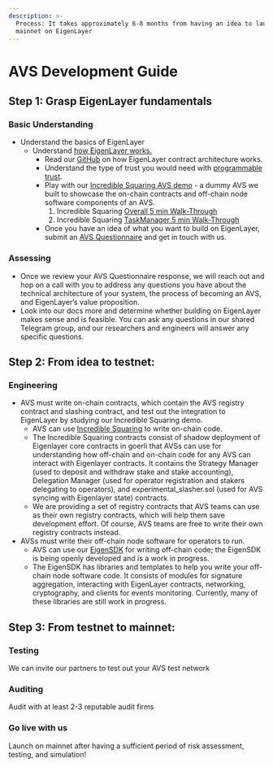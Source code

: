 ```yaml
---
description: >-
  Process: It takes approximately 6-8 months from having an idea to launching
  mainnet on EigenLayer
---
```


# AVS Development Guide

## Step 1: Grasp EigenLayer fundamentals 
### Basic Understanding
* Understand the basics of EigenLayer
    * Understand [how EigenLayer works.](https://www.blog.eigenlayer.xyz/ycie/)
        * Read our [GitHub](https://github.com/Layr-Labs/eigenlayer-contracts/tree/master#introduction) on how EigenLayer contract architecture works.
        * Understand the type of trust you would need with [programmable trust](https://www.blog.eigenlayer.xyz/the-three-dimensions-of-programmable-trust/).
        * Play with our [Incredible Squaring AVS demo](https://github.com/Layr-Labs/incredible-squaring-avs) - a dummy AVS we built to showcase the on-chain contracts and off-chain node software components of an AVS.
            1. Incredible Squaring [Overall 5 min Walk-Through](https://www.loom.com/share/50314b3ec0f34e2ba386d45724602d76?sid=cf176400-fdbb-4bdc-8563-22a68414985d)
            2. Incredible Squaring [TaskManager 5 min Walk-Through](https://www.loom.com/share/5f3f2a447bc54ffa9d37d203c32088de?sid=0f5c2c07-82c5-4640-bc6f-6e4327bb3d81)
        - Once you have an idea of what you want to build on EigenLayer, submit an [AVS Questionnaire](https://bit.ly/avsquestions) and get in touch with us.
### Assessing
* Once we review your AVS Questionnaire response, we will reach out and hop on a call with you to address any questions you have about the technical architecture of your system, the process of becoming an AVS, and EigenLayer’s value proposition.
* Look into our docs more and determine whether building on EigenLayer makes sense and is feasible. You can ask any questions in our shared Telegram group, and our researchers and engineers will answer any specific questions.

## Step 2: From idea to testnet: 
### Engineering 
* AVS must write on-chain contracts, which contain the AVS registry contract and slashing contract, and test out the integration to EigenLayer by studying our Incredible Squaring demo. 
    * AVS can use [Incredible Squaring](https://github.com/Layr-Labs/incredible-squaring-avs) to write on-chain code.
    * The Incredible Squaring contracts consist of shadow deployment of Eigenlayer core contracts in goerli that AVSs can use for understanding how off-chain and on-chain code for any AVS can interact with Eigenlayer contracts. It contains the Strategy Manager (used to deposit and withdraw stake and stake accounting), Delegation Manager (used for operator registration and stakers delegating to operators), and experimental_slasher.sol (used for AVS syncing with Eigenlayer state) contracts. 
    * We are providing a set of registry contracts that AVS teams can use as their own registry contracts, which will help them save development effort. Of course, AVS teams are free to write their own registry contracts instead.
* AVSs must write their off-chain node software for operators to run.
    * AVS can use our [EigenSDK](https://github.com/Layr-Labs/eigensdk-go) for writing off-chain code; the EigenSDK is being openly developed and is a work in progress. 
    * The EigenSDK has libraries and templates to help you write your off-chain node software code. It consists of modules for signature aggregation, interacting with EigenLayer contracts, networking, cryptography, and clients for events monitoring. Currently, many of these libraries are still work in progress.

## Step 3: From testnet to mainnet:
### Testing
We can invite our partners to test out your AVS test network
### Auditing
Audit with at least 2-3 reputable audit firms
### Go live with us 
Launch on mainnet after having a sufficient period of risk assessment, testing, and simulation!
